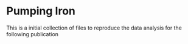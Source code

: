 # Pumping Iron

This is a initial collection of files to reproduce the data analysis for the following publication

